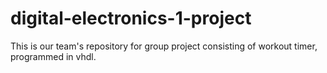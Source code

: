 # digital-electronics-1-project
This is our team's repository for group project consisting of workout timer, programmed in vhdl.
